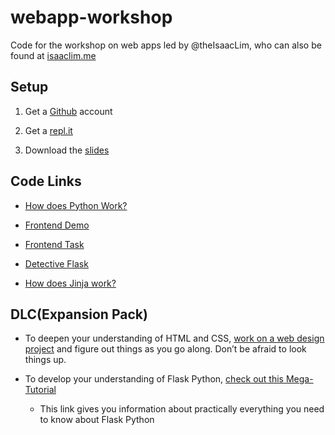 webapp-workshop
===============

Code for the workshop on web apps led by @theIsaacLim, who can also be found at [isaaclim.me](www.isaaclim.me)

Setup
-----

1.  Get a [Github](www.github.com) account

2.  Get a [repl.it](repl.it)

3.  Download the [slides](www.example.com)

Code Links
----------

-   [How does Python Work?](https://repl.it/@gatoradeLover12/howPythonWorks)

-   [Frontend Demo](https://repl.it/@gatoradeLover12/hakdWorkshop1)

-   [Frontend Task](https://repl.it/@gatoradeLover12/hakdWorkshop2)

-   [Detective Flask](https://repl.it/@gatoradeLover12/detcetiveFlask)

-   [How does Jinja work?](https://blog.miguelgrinberg.com/post/the-flask-mega-tutorial-part-ii-templates)

DLC(Expansion Pack)
-------------------

-   To deepen your understanding of HTML and CSS, [work on a web design project](https://learn.freecodecamp.org/responsive-web-design/responsive-web-design-projects/) and figure out things as you go along. Don’t be afraid to look things up.

-   To develop your understanding of Flask Python, [check out this Mega-Tutorial](https://blog.miguelgrinberg.com/post/the-flask-mega-tutorial-part-i-hello-world)

    -   This link gives you information about practically everything you need to know about Flask Python
